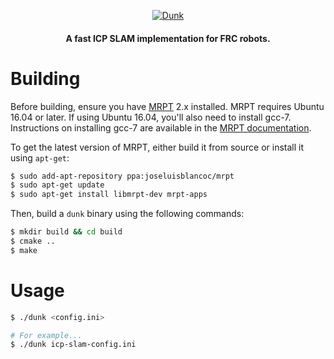 <p align="center">
  <a href="#">
    <img alt="Dunk" src="https://i.imgur.com/k2EFwSq.png" />
  </a>
</p>

<h4 align="center">
  A fast ICP SLAM implementation for FRC robots.
</h4>

# Building

Before building, ensure you have [MRPT](https://github.com/MRPT/mrpt) 2.x
installed. MRPT requires Ubuntu 16.04 or later. If using Ubuntu 16.04, you'll
also need to install gcc-7. Instructions on installing gcc-7 are available in
the [MRPT documentation](https://github.com/MRPT/mrpt#31-ubuntu).

To get the latest version of MRPT, either build it from source or install it
using `apt-get`:

```bash
$ sudo add-apt-repository ppa:joseluisblancoc/mrpt
$ sudo apt-get update
$ sudo apt-get install libmrpt-dev mrpt-apps
```

Then, build a `dunk` binary using the following commands:

```bash
$ mkdir build && cd build
$ cmake ..
$ make
```

# Usage

```bash
$ ./dunk <config.ini>

# For example...
$ ./dunk icp-slam-config.ini
```
